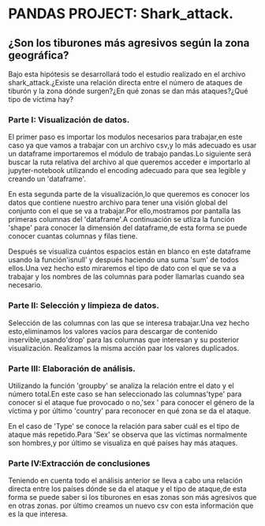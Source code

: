 # PANDAS PROJECT: Shark_attack.

## ¿Son los tiburones más agresivos según la zona geográfica?
Bajo esta hipótesis se desarrollará todo el estudio realizado en el archivo shark_attack.¿Existe una relación directa entre el número de ataques de tiburón y la zona dónde surgen?¿En qué zonas se dan más ataques?¿Qué tipo de víctima hay?
### Parte I: Visualización de datos.
El primer paso es importar los modulos necesarios para trabajar,en este caso ya que vamos a trabajar con un archivo csv,y lo más adecuado es usar un dataframe importaremos el módulo de trabajo pandas.Lo siguiente será buscar la ruta relativa del archivo al que queremos acceder e importarlo al jupyter-notebook utilizando el encoding adecuado para que sea legible y creando un 'dataframe'.

En esta segunda parte de la visualización,lo que queremos es conocer los datos que contiene nuestro archivo para tener una visión global del conjunto con el que se va a trabajar.Por ello,mostramos por pantalla las primeras columnas del 'dataframe'.A continuación se utliza la función 'shape' para conocer la dimensión del dataframe,de esta forma se puede conocer cuantas columnas y filas tiene.

Después se visualiza cuántos espacios están en blanco en este dataframe usando la función'isnull' y después haciendo una suma 'sum' de todos ellos.Una vez hecho esto miraremos el tipo de dato con el que se va a trabajar y los nombres de las columnas para poder llamarlas cuando sea necesario.

### Parte II: Selección y limpieza de datos.
Selección de las columnas con las que se interesa trabajar.Una vez hecho esto,eliminamos los valores vacíos para descargar de contenido inservible,usando'drop' para las columnas que interesan y su posterior visualización.
Realizamos la misma acción paar los valores duplicados.

### Parte III: Elaboración de análisis.

Utilizando la función 'groupby' se analiza la relación entre el dato y el número total.En este caso se han seleccionado las columnas'type' para conocer si el ataque fue provocado o no,'sex ' para conocer el género de la víctima y por último 'country' para reconocer en qué zona se da el ataque.

En el caso de 'Type' se conoce la relación para saber cuál es el tipo de ataque más repetido.Para 'Sex' se observa que las víctimas normalmente son hombres,y por último se visualiza en qué países hay más ataques.

### Parte IV:Extracción de conclusiones

Teniendo en cuenta todo el análisis anterior se lleva a cabo una relación directa entre los países dónde se da el ataque y el tipo de ataque,de esta forma se puede saber si los tiburones en esas zonas son más agresivos que en otras zonas.
por último creamos un nuevo csv con esta información que es la que interesa.
